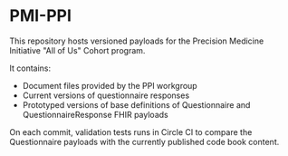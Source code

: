 # PMI-PPI

This repository hosts versioned payloads for the Precision Medicine Initiative "All of Us" Cohort program.

It contains:
- Document files provided by the PPI workgroup
- Current versions of questionnaire responses
- Prototyped versions of base definitions of Questionnaire and QuestionnaireResponse FHIR payloads

On each commit, validation tests runs in Circle CI to compare the Questionnaire payloads with the currently published code book content.
